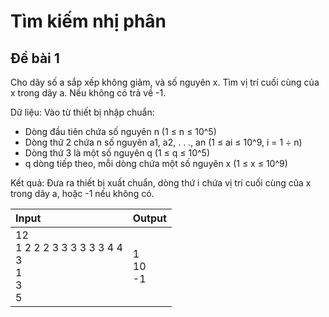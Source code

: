 # Tìm kiếm nhị phân

## Đề bài 1

Cho dãy số a sắp xếp không giảm, và số nguyên x.
Tìm vị trí cuối cùng của x trong dãy a.
Nếu không có trả về -1.

Dữ liệu: Vào từ thiết bị nhập chuẩn:
- Dòng đầu tiên chứa số nguyên n (1 ≤ n ≤ 10^5)
- Dòng thứ 2 chứa n số nguyên a1, a2, . . ., an (1 ≤ ai ≤ 10^9, i = 1 ÷ n)
- Dòng thứ 3 là một số nguyên q (1 ≤ q ≤ 10^5)
- q dòng tiếp theo, mỗi dòng chứa một số nguyên x (1 ≤ x ≤ 10^9)

Kết quả: Đưa ra thiết bị xuất chuẩn, dòng thứ i chứa vị trí cuối cùng của x trong dãy a, hoặc -1 nếu không có.

| Input | Output |
|:-------|:--------|
|12 <br>1 2 2 2 3 3 3 3 3 3 4 4<br>3<br>1<br>3<br>5 | 1 <br> 10 <br>-1 |

